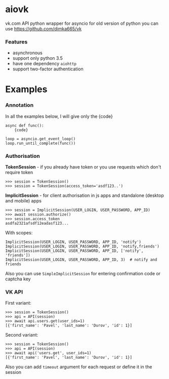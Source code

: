 # aiovk
vk.com API python wrapper for asyncio
for old version of python you can use https://github.com/dimka665/vk

### Features
* asynchronous
* support only python 3.5
* have one dependency `aiohttp`
* support two-factor authentication

# Examples
### Annotation
In all the examples below, I will give only the {code}

    async def func():
        {code}

    loop = asyncio.get_event_loop()
    loop.run_until_complete(func())


### Authorisation
**TokenSession** - if you already have token or you use requests which don't require token

    >>> session = TokenSession()
    >>> session = TokenSession(access_token='asdf123..')

**ImplicitSession** - for client authorisation in js apps and standalone (desktop and mobile) apps

    >>> session = ImplicitSession(USER_LOGIN, USER_PASSWORD, APP_ID)
    >>> await session.authorize()
    >>> session.access_token
    asdfa2321afsdf12eadasf123...

With scopes:

    ImplicitSession(USER_LOGIN, USER_PASSWORD, APP_ID, 'notify')
    ImplicitSession(USER_LOGIN, USER_PASSWORD, APP_ID, 'notify,friends')
    ImplicitSession(USER_LOGIN, USER_PASSWORD, APP_ID, ['notify', 'friends'])
    ImplicitSession(USER_LOGIN, USER_PASSWORD, APP_ID, 3)  # notify and friends

Also you can use `SimpleImplicitSession` for entering confirmation code
or captcha key

### VK API
First variant:

    >>> session = TokenSession()
    >>> api = API(session)
    >>> await api.users.get(user_ids=1)
    [{'first_name': 'Pavel', 'last_name': 'Durov', 'id': 1}]

Second variant:

    >>> session = TokenSession()
    >>> api = API(session)
    >>> await api('users.get', user_ids=1)
    [{'first_name': 'Pavel', 'last_name': 'Durov', 'id': 1}]

Also you can add `timeout` argument for each request or define it in the session
